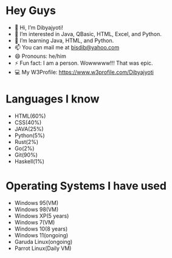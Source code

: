 # Hey Guys 

- 👋 Hi, I’m Dibyajyoti!
- 👀 I’m interested in Java, QBasic, HTML, Excel, and Python.
- 🌱 I’m learning Java, HTML, and Python.
- 📫 You can mail me at bisdib@yahoo.com
- 😄 Pronouns: he/him
- ⚡ Fun fact: I am a person. Wowwwww!!! That was epic.
- 💻 My W3Profile: https://www.w3profile.com/Dibyajyoti

# Languages I know

- HTML(60%)
- CSS(40%)
- JAVA(25%)
- Python(5%)
- Rust(2%)
- Go(2%)
- Git(90%)
- Haskell(1%)

# Operating Systems I have used 

- Windows 95(VM)
- Windows 98(VM)
- Windows XP(5 years)
- Windows 7(VM)
- Windows 10(8 years)
- Windows 11(ongoing)
- Garuda Linux(ongoing)
- Parrot Linux(Daily VM)

<!---
DibyajyotiBiswal57/DibyajyotiBiswal57 is a ✨ special ✨ repository because its `README.md` (this file) appears on your GitHub profile.
You can click the Preview link to take a look at your changes.
--->
